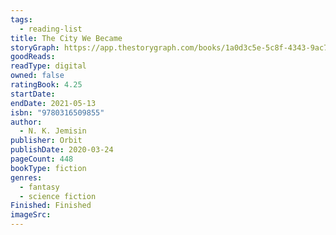 ```yaml
---
tags:
  - reading-list
title: The City We Became
storyGraph: https://app.thestorygraph.com/books/1a0d3c5e-5c8f-4343-9ac7-200c28e40bc7
goodReads:
readType: digital
owned: false
ratingBook: 4.25
startDate:
endDate: 2021-05-13
isbn: "9780316509855"
author:
  - N. K. Jemisin
publisher: Orbit
publishDate: 2020-03-24
pageCount: 448
bookType: fiction
genres:
  - fantasy
  - science fiction
Finished: Finished
imageSrc:
---
```

